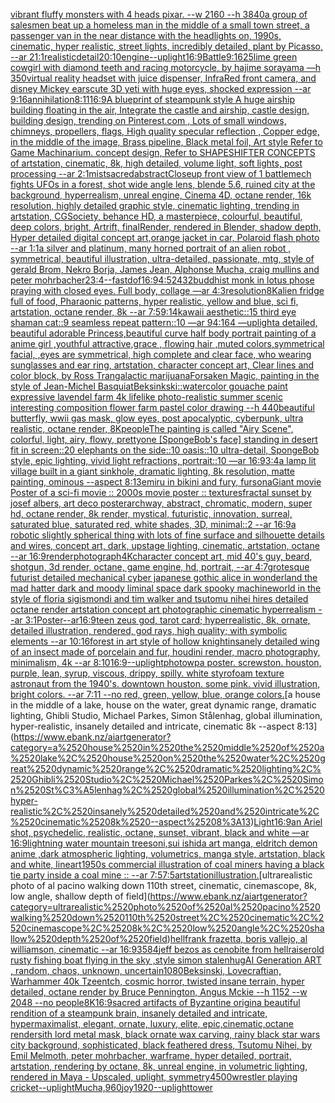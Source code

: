 [vibrant fluffy monsters with 4 heads pixar. --w 2160 --h 3840](https://www.ebank.nz/aiartgenerator?category=vibrant%2520fluffy%2520monsters%2520with%25204%2520heads%2520pixar.%2520--w%25202160%2520--h%25203840)[a group of salesmen beat up a homeless man in the middle of a small town street, a passenger van in the near distance with the headlights on, 1990s, cinematic, hyper realistic, street lights, incredibly detailed, plant by Picasso, --ar 21:1](https://www.ebank.nz/aiartgenerator?category=a%2520group%2520of%2520salesmen%2520beat%2520up%2520a%2520homeless%2520man%2520in%2520the%2520middle%2520of%2520a%2520small%2520town%2520street%2C%2520a%2520passenger%2520van%2520in%2520the%2520near%2520distance%2520with%2520the%2520headlights%2520on%2C%25201990s%2C%2520cinematic%2C%2520hyper%2520realistic%2C%2520street%2520lights%2C%2520incredibly%2520detailed%2C%2520plant%2520by%2520Picasso%2C%2520--ar%252021%3A1)[realistic](https://www.ebank.nz/aiartgenerator?category=realistic)[detail](https://www.ebank.nz/aiartgenerator?category=detail)[20:10](https://www.ebank.nz/aiartgenerator?category=20%3A10)[engine](https://www.ebank.nz/aiartgenerator?category=engine)[--uplight](https://www.ebank.nz/aiartgenerator?category=--uplight)[16:9](https://www.ebank.nz/aiartgenerator?category=16%3A9)[Battle](https://www.ebank.nz/aiartgenerator?category=Battle)[9:16](https://www.ebank.nz/aiartgenerator?category=9%3A16)[25](https://www.ebank.nz/aiartgenerator?category=25)[lime green cowgirl with diamond teeth and racing motorcycle, by hajime sorayama —h 350](https://www.ebank.nz/aiartgenerator?category=lime%2520green%2520cowgirl%2520with%2520diamond%2520teeth%2520and%2520racing%2520motorcycle%2C%2520by%2520hajime%2520sorayama%2520%E2%80%94h%2520350)[virtual reality headset with juice dispenser, InfraRed front camera, and disney Mickey ears](https://www.ebank.nz/aiartgenerator?category=virtual%2520reality%2520headset%2520with%2520juice%2520dispenser%2C%2520InfraRed%2520front%2520camera%2C%2520and%2520disney%2520Mickey%2520ears)[cute 3D yeti with huge eyes, shocked expression --ar 9:16](https://www.ebank.nz/aiartgenerator?category=cute%25203D%2520yeti%2520with%2520huge%2520eyes%2C%2520shocked%2520expression%2520--ar%25209%3A16)[annihilation](https://www.ebank.nz/aiartgenerator?category=annihilation)[8:11](https://www.ebank.nz/aiartgenerator?category=8%3A11)[16:9](https://www.ebank.nz/aiartgenerator?category=16%3A9)[A blueprint of steampunk style A huge airship building floating in the air, Integrate the castle and airship, castle design, building design,  trending on Pinterest.com , Lots of small windows, chimneys, propellers, flags, High quality specular reflection ,  Copper  edge, in the middle of the image, Brass pipeline,  Black metal foil,  Art style Refer to Game Machinarium.  concept design, Refer to SHAPESHIFTER CONCEPTS  of artstation, cinematic,  8k, high detailed,  volume light,  soft lights,  post processing    --ar 2:1](https://www.ebank.nz/aiartgenerator?category=A%2520blueprint%2520of%2520steampunk%2520style%2520A%2520huge%2520airship%2520building%2520floating%2520in%2520the%2520air%2C%2520Integrate%2520the%2520castle%2520and%2520airship%2C%2520castle%2520design%2C%2520building%2520design%2C%2520%2520trending%2520on%2520Pinterest.com%2520%2C%2520Lots%2520of%2520small%2520windows%2C%2520chimneys%2C%2520propellers%2C%2520flags%2C%2520High%2520quality%2520specular%2520reflection%2520%2C%2520%2520Copper%2520%2520edge%2C%2520in%2520the%2520middle%2520of%2520the%2520image%2C%2520Brass%2520pipeline%2C%2520%2520Black%2520metal%2520foil%2C%2520%2520Art%2520style%2520Refer%2520to%2520Game%2520Machinarium.%2520%2520concept%2520design%2C%2520Refer%2520to%2520SHAPESHIFTER%2520CONCEPTS%2520%2520of%2520artstation%2C%2520cinematic%2C%2520%25208k%2C%2520high%2520detailed%2C%2520%2520volume%2520light%2C%2520%2520soft%2520lights%2C%2520%2520post%2520processing%2520%2520%2520%2520--ar%25202%3A1)[mist](https://www.ebank.nz/aiartgenerator?category=mist)[sacred](https://www.ebank.nz/aiartgenerator?category=sacred)[abstract](https://www.ebank.nz/aiartgenerator?category=abstract)[Closeup front view of 1 battlemech fights UFOs in a forest, shot wide angle lens, blende 5.6, ruined city at the background, hyperrealism, unreal engine, Cinema 4D, octane render, 16k resolution, highly detailed graphic style, cinematic lighting, trending in artstation, CGSociety, behance HD, a masterpiece, colourful, beautiful, deep colors, bright, Artrift, finalRender, rendered in Blender, shadow depth, Hyper detailed digital concept art,](https://www.ebank.nz/aiartgenerator?category=Closeup%2520front%2520view%2520of%25201%2520battlemech%2520fights%2520UFOs%2520in%2520a%2520forest%2C%2520shot%2520wide%2520angle%2520lens%2C%2520blende%25205.6%2C%2520ruined%2520city%2520at%2520the%2520background%2C%2520hyperrealism%2C%2520unreal%2520engine%2C%2520Cinema%25204D%2C%2520octane%2520render%2C%252016k%2520resolution%2C%2520highly%2520detailed%2520graphic%2520style%2C%2520cinematic%2520lighting%2C%2520trending%2520in%2520artstation%2C%2520CGSociety%2C%2520behance%2520HD%2C%2520a%2520masterpiece%2C%2520colourful%2C%2520beautiful%2C%2520deep%2520colors%2C%2520bright%2C%2520Artrift%2C%2520finalRender%2C%2520rendered%2520in%2520Blender%2C%2520shadow%2520depth%2C%2520Hyper%2520detailed%2520digital%2520concept%2520art%2C)[orange jacket in car, Polaroid flash photo --ar 1:1](https://www.ebank.nz/aiartgenerator?category=orange%2520jacket%2520in%2520car%2C%2520Polaroid%2520flash%2520photo%2520--ar%25201%3A1)[a  silver and platinum, many horned portrait of an alien robot , symmetrical, beautiful illustration, ultra-detailed, passionate, mtg, style of  gerald Brom, Nekro Borja, James Jean, Alphonse Mucha, craig mullins and peter mohrbacher](https://www.ebank.nz/aiartgenerator?category=a%2520%2520silver%2520and%2520platinum%2C%2520many%2520horned%2520portrait%2520of%2520an%2520alien%2520robot%2520%2C%2520symmetrical%2C%2520beautiful%2520illustration%2C%2520ultra-detailed%2C%2520passionate%2C%2520mtg%2C%2520style%2520of%2520%2520gerald%2520Brom%2C%2520Nekro%2520Borja%2C%2520James%2520Jean%2C%2520Alphonse%2520Mucha%2C%2520craig%2520mullins%2520and%2520peter%2520mohrbacher)[2](https://www.ebank.nz/aiartgenerator?category=2)[3:4](https://www.ebank.nz/aiartgenerator?category=3%3A4)[--fast](https://www.ebank.nz/aiartgenerator?category=--fast)[dof](https://www.ebank.nz/aiartgenerator?category=dof)[16:9](https://www.ebank.nz/aiartgenerator?category=16%3A9)[4:5](https://www.ebank.nz/aiartgenerator?category=4%3A5)[2432](https://www.ebank.nz/aiartgenerator?category=2432)[buddhist monk in lotus phose praying with closed eyes. Full body, collage —ar 4:3](https://www.ebank.nz/aiartgenerator?category=buddhist%2520monk%2520in%2520lotus%2520phose%2520praying%2520with%2520closed%2520eyes.%2520Full%2520body%2C%2520collage%2520%E2%80%94ar%25204%3A3)[resolution](https://www.ebank.nz/aiartgenerator?category=resolution)[8K](https://www.ebank.nz/aiartgenerator?category=8K)[alien fridge full of food, Pharaonic patterns, hyper realistic, yellow and blue, sci fi, artstation, octane render, 8k --ar 7:5](https://www.ebank.nz/aiartgenerator?category=alien%2520fridge%2520full%2520of%2520food%2C%2520Pharaonic%2520patterns%2C%2520hyper%2520realistic%2C%2520yellow%2520and%2520blue%2C%2520sci%2520fi%2C%2520artstation%2C%2520octane%2520render%2C%25208k%2520--ar%25207%3A5)[9:14](https://www.ebank.nz/aiartgenerator?category=9%3A14)[kawaii aesthetic::15 third eye shaman cat::9 seamless repeat pattern::10  —ar 94:164 —uplight](https://www.ebank.nz/aiartgenerator?category=kawaii%2520aesthetic%3A%3A15%2520third%2520eye%2520shaman%2520cat%3A%3A9%2520seamless%2520repeat%2520pattern%3A%3A10%2520%2520%E2%80%94ar%252094%3A164%2520%E2%80%94uplight)[a detailed, beautiful adorable Princess,beautiful curve half body portrait painting of a anime girl ,youthful attractive,grace , flowing hair ,muted colors,symmetrical facial, ,eyes are symmetrical, high complete and clear face, who wearing sunglasses and ear ring, artstation, character concept art, Clear lines and color block, by Ross Tran](https://www.ebank.nz/aiartgenerator?category=a%2520detailed%2C%2520beautiful%2520adorable%2520Princess%2Cbeautiful%2520curve%2520half%2520body%2520portrait%2520painting%2520of%2520a%2520anime%2520girl%2520%2Cyouthful%2520attractive%2Cgrace%2520%2C%2520flowing%2520hair%2520%2Cmuted%2520colors%2Csymmetrical%2520facial%2C%2520%2Ceyes%2520are%2520symmetrical%2C%2520high%2520complete%2520and%2520clear%2520face%2C%2520who%2520wearing%2520sunglasses%2520and%2520ear%2520ring%2C%2520artstation%2C%2520character%2520concept%2520art%2C%2520Clear%2520lines%2520and%2520color%2520block%2C%2520by%2520Ross%2520Tran)[galactic marijuana](https://www.ebank.nz/aiartgenerator?category=galactic%2520marijuana)[Forsaken Magic, painting in the style of Jean-Michel Basquiat](https://www.ebank.nz/aiartgenerator?category=Forsaken%2520Magic%2C%2520painting%2520in%2520the%2520style%2520of%2520Jean-Michel%2520Basquiat)[Beksinkski](https://www.ebank.nz/aiartgenerator?category=Beksinkski)[::](https://www.ebank.nz/aiartgenerator?category=%3A%3A)[watercolor gouache paint expressive lavendel farm 4k lifelike photo-realistic summer scenic interesting composition flower farm pastel color drawing --h 440](https://www.ebank.nz/aiartgenerator?category=watercolor%2520gouache%2520paint%2520expressive%2520lavendel%2520farm%25204k%2520lifelike%2520photo-realistic%2520summer%2520scenic%2520interesting%2520composition%2520flower%2520farm%2520pastel%2520color%2520drawing%2520--h%2520440)[beautiful butterfly, wwii gas mask, glow eyes, post apocalyptic, cyberpunk, ultra realistic, octane render, 8K](https://www.ebank.nz/aiartgenerator?category=beautiful%2520butterfly%2C%2520wwii%2520gas%2520mask%2C%2520glow%2520eyes%2C%2520post%2520apocalyptic%2C%2520cyberpunk%2C%2520ultra%2520realistic%2C%2520octane%2520render%2C%25208K)[people](https://www.ebank.nz/aiartgenerator?category=people)[The painting is called "Airy Scene", colorful, light, airy, flowy, pretty](https://www.ebank.nz/aiartgenerator?category=The%2520painting%2520is%2520called%2520%22Airy%2520Scene%22%2C%2520colorful%2C%2520light%2C%2520airy%2C%2520flowy%2C%2520pretty)[one [SpongeBob's face] standing in desert fit in screen::20 elephants on the side::10 oasis::10 ultra-detail, SpongeBob style, epic lighting, vivid light refractions, portrait::10 —ar 16:9](https://www.ebank.nz/aiartgenerator?category=one%2520%5BSpongeBob%27s%2520face%5D%2520standing%2520in%2520desert%2520fit%2520in%2520screen%3A%3A20%2520elephants%2520on%2520the%2520side%3A%3A10%2520oasis%3A%3A10%2520ultra-detail%2C%2520SpongeBob%2520style%2C%2520epic%2520lighting%2C%2520vivid%2520light%2520refractions%2C%2520portrait%3A%3A10%2520%E2%80%94ar%252016%3A9)[3:4](https://www.ebank.nz/aiartgenerator?category=3%3A4)[a lamp lit village built in a giant sinkhole, dramatic lighting, 8k resolution, matte painting, ominous --aspect 8:13](https://www.ebank.nz/aiartgenerator?category=a%2520lamp%2520lit%2520village%2520built%2520in%2520a%2520giant%2520sinkhole%2C%2520dramatic%2520lighting%2C%25208k%2520resolution%2C%2520matte%2520painting%2C%2520ominous%2520--aspect%25208%3A13)[emiru in bikini and fury, fursona](https://www.ebank.nz/aiartgenerator?category=emiru%2520in%2520bikini%2520and%2520fury%2C%2520fursona)[Giant movie Poster of a sci-fi movie :: 2000s movie poster :: textures](https://www.ebank.nz/aiartgenerator?category=Giant%2520movie%2520Poster%2520of%2520a%2520sci-fi%2520movie%2520%3A%3A%25202000s%2520movie%2520poster%2520%3A%3A%2520textures)[fractal sunset by josef albers, art deco poster](https://www.ebank.nz/aiartgenerator?category=fractal%2520sunset%2520by%2520josef%2520albers%2C%2520art%2520deco%2520poster)[archway, abstract, chromatic, modern, super hd, octane render, 8k render, mystical, futuristic, innovation, surreal, saturated blue, saturated red, white shades, 3D, minimal::2 --ar 16:9](https://www.ebank.nz/aiartgenerator?category=archway%2C%2520abstract%2C%2520chromatic%2C%2520modern%2C%2520super%2520hd%2C%2520octane%2520render%2C%25208k%2520render%2C%2520mystical%2C%2520futuristic%2C%2520innovation%2C%2520surreal%2C%2520saturated%2520blue%2C%2520saturated%2520red%2C%2520white%2520shades%2C%25203D%2C%2520minimal%3A%3A2%2520--ar%252016%3A9)[a robotic slightly spherical thing with lots of fine surface and silhouette details and wires, concept art, dark, upstage lighting, cinematic, artstation, octane --ar 16:9](https://www.ebank.nz/aiartgenerator?category=a%2520robotic%2520slightly%2520spherical%2520thing%2520with%2520lots%2520of%2520fine%2520surface%2520and%2520silhouette%2520details%2520and%2520wires%2C%2520concept%2520art%2C%2520dark%2C%2520upstage%2520lighting%2C%2520cinematic%2C%2520artstation%2C%2520octane%2520--ar%252016%3A9)[render](https://www.ebank.nz/aiartgenerator?category=render)[photograph](https://www.ebank.nz/aiartgenerator?category=photograph)[4K](https://www.ebank.nz/aiartgenerator?category=4K)[character concept art, mid 40's guy, beard, shotgun, 3d render, octane, game engine, hd, portrait, --ar 4:7](https://www.ebank.nz/aiartgenerator?category=character%2520concept%2520art%2C%2520mid%252040%27s%2520guy%2C%2520beard%2C%2520shotgun%2C%25203d%2520render%2C%2520octane%2C%2520game%2520engine%2C%2520hd%2C%2520portrait%2C%2520--ar%25204%3A7)[grotesque futurist detailed mechanical cyber japanese gothic alice in wonderland the mad hatter dark and moody liminal space dark spooky machineworld in the style of floria sigismondi and tim walker and tsutomu nihei hires detailed octane render artstation concept art photographic cinematic hyperrealism --ar 3:1](https://www.ebank.nz/aiartgenerator?category=grotesque%2520futurist%2520detailed%2520mechanical%2520cyber%2520japanese%2520gothic%2520alice%2520in%2520wonderland%2520the%2520mad%2520hatter%2520dark%2520and%2520moody%2520liminal%2520space%2520dark%2520spooky%2520machineworld%2520in%2520the%2520style%2520of%2520floria%2520sigismondi%2520and%2520tim%2520walker%2520and%2520tsutomu%2520nihei%2520hires%2520detailed%2520octane%2520render%2520artstation%2520concept%2520art%2520photographic%2520cinematic%2520hyperrealism%2520--ar%25203%3A1)[Poster--ar16:9](https://www.ebank.nz/aiartgenerator?category=Poster--ar16%3A9)[teen zeus god, tarot card; hyperrealistic, 8k, ornate, detailed illustration, rendered, god rays, high quality; with symbolic elements --ar 10:16](https://www.ebank.nz/aiartgenerator?category=teen%2520zeus%2520god%2C%2520tarot%2520card%3B%2520hyperrealistic%2C%25208k%2C%2520ornate%2C%2520detailed%2520illustration%2C%2520rendered%2C%2520god%2520rays%2C%2520high%2520quality%3B%2520with%2520symbolic%2520elements%2520--ar%252010%3A16)[forest in art style of hollow knight](https://www.ebank.nz/aiartgenerator?category=forest%2520in%2520art%2520style%2520of%2520hollow%2520knight)[insanely detailed wing of an insect  made of porcelain and fur, houdini render, macro photography,  minimalism, 4k --ar 8:10](https://www.ebank.nz/aiartgenerator?category=insanely%2520detailed%2520wing%2520of%2520an%2520insect%2520%2520made%2520of%2520porcelain%2520and%2520fur%2C%2520houdini%2520render%2C%2520macro%2520photography%2C%2520%2520minimalism%2C%25204k%2520--ar%25208%3A10)[16:9](https://www.ebank.nz/aiartgenerator?category=16%3A9)[--uplight](https://www.ebank.nz/aiartgenerator?category=--uplight)[photo](https://www.ebank.nz/aiartgenerator?category=photo)[wpa poster. screwston. houston, purple, lean, syrup, viscous, drippy, spilly. white styrofoam texture astronaut from the 1940's. downtown houston. some pink.  vivid illustration, bright colors. --ar 7:11 --no red, green, yellow, blue, orange colors.](https://www.ebank.nz/aiartgenerator?category=wpa%2520poster.%2520screwston.%2520houston%2C%2520purple%2C%2520lean%2C%2520syrup%2C%2520viscous%2C%2520drippy%2C%2520spilly.%2520white%2520styrofoam%2520texture%2520astronaut%2520from%2520the%25201940%27s.%2520downtown%2520houston.%2520some%2520pink.%2520%2520vivid%2520illustration%2C%2520bright%2520colors.%2520--ar%25207%3A11%2520--no%2520red%2C%2520green%2C%2520yellow%2C%2520blue%2C%2520orange%2520colors.)[a house in the middle of a lake, house on the water, great dynamic range, dramatic lighting, Ghibli Studio, Michael Parkes, Simon Stålenhag, global illumination, hyper-realistic, insanely detailed and intricate, cinematic 8k --aspect 8:13](https://www.ebank.nz/aiartgenerator?category=a%2520house%2520in%2520the%2520middle%2520of%2520a%2520lake%2C%2520house%2520on%2520the%2520water%2C%2520great%2520dynamic%2520range%2C%2520dramatic%2520lighting%2C%2520Ghibli%2520Studio%2C%2520Michael%2520Parkes%2C%2520Simon%2520St%C3%A5lenhag%2C%2520global%2520illumination%2C%2520hyper-realistic%2C%2520insanely%2520detailed%2520and%2520intricate%2C%2520cinematic%25208k%2520--aspect%25208%3A13)[Light](https://www.ebank.nz/aiartgenerator?category=Light)[16:9](https://www.ebank.nz/aiartgenerator?category=16%3A9)[an Ariel shot, psychedelic, realistic, octane, sunset, vibrant, black and white —ar 16:9](https://www.ebank.nz/aiartgenerator?category=an%2520Ariel%2520shot%2C%2520psychedelic%2C%2520realistic%2C%2520octane%2C%2520sunset%2C%2520vibrant%2C%2520black%2520and%2520white%2520%E2%80%94ar%252016%3A9)[lightning water mountain trees](https://www.ebank.nz/aiartgenerator?category=lightning%2520water%2520mountain%2520trees)[oni,sui ishida art manga, eldritch demon anime ,dark atmospheric lighting, volumetrics, manga style, artstation, black and white, lineart](https://www.ebank.nz/aiartgenerator?category=oni%2Csui%2520ishida%2520art%2520manga%2C%2520eldritch%2520demon%2520anime%2520%2Cdark%2520atmospheric%2520lighting%2C%2520volumetrics%2C%2520manga%2520style%2C%2520artstation%2C%2520black%2520and%2520white%2C%2520lineart)[1950s commercial illustration of coal miners having a black tie party inside a coal mine :: --ar 7:5](https://www.ebank.nz/aiartgenerator?category=1950s%2520commercial%2520illustration%2520of%2520coal%2520miners%2520having%2520a%2520black%2520tie%2520party%2520inside%2520a%2520coal%2520mine%2520%3A%3A%2520--ar%25207%3A5)[7:5](https://www.ebank.nz/aiartgenerator?category=7%3A5)[artstation](https://www.ebank.nz/aiartgenerator?category=artstation)[illustration.](https://www.ebank.nz/aiartgenerator?category=illustration.)[ultrarealistic photo of al pacino walking down 110th street, cinematic, cinemascope, 8k, low angle, shallow depth of field](https://www.ebank.nz/aiartgenerator?category=ultrarealistic%2520photo%2520of%2520al%2520pacino%2520walking%2520down%2520110th%2520street%2C%2520cinematic%2C%2520cinemascope%2C%25208k%2C%2520low%2520angle%2C%2520shallow%2520depth%2520of%2520field)[hell](https://www.ebank.nz/aiartgenerator?category=hell)[frank frazetta, boris vallejo, al williamson, cinematic --ar 16:9](https://www.ebank.nz/aiartgenerator?category=frank%2520frazetta%2C%2520boris%2520vallejo%2C%2520al%2520williamson%2C%2520cinematic%2520--ar%252016%3A9)[3584](https://www.ebank.nz/aiartgenerator?category=3584)[jeff bezos as cenobite from hellraiser](https://www.ebank.nz/aiartgenerator?category=jeff%2520bezos%2520as%2520cenobite%2520from%2520hellraiser)[old rusty fishing boat flying in the sky ,style simon stalenhug](https://www.ebank.nz/aiartgenerator?category=old%2520rusty%2520fishing%2520boat%2520flying%2520in%2520the%2520sky%2520%2Cstyle%2520simon%2520stalenhug)[AI Generation ART , random, chaos, unknown, uncertain](https://www.ebank.nz/aiartgenerator?category=AI%2520Generation%2520ART%2520%2C%2520random%2C%2520chaos%2C%2520unknown%2C%2520uncertain)[1080](https://www.ebank.nz/aiartgenerator?category=1080)[Beksinski, Lovecraftian, Warhammer 40k Tzeentch, cosmic horror, twisted insane terrain, hyper detailed, octane render by Bruce Pennington, Angus Mckie --h 1152 --w 2048 --no people](https://www.ebank.nz/aiartgenerator?category=Beksinski%2C%2520Lovecraftian%2C%2520Warhammer%252040k%2520Tzeentch%2C%2520cosmic%2520horror%2C%2520twisted%2520insane%2520terrain%2C%2520hyper%2520detailed%2C%2520octane%2520render%2520by%2520Bruce%2520Pennington%2C%2520Angus%2520Mckie%2520--h%25201152%2520--w%25202048%2520--no%2520people)[8K](https://www.ebank.nz/aiartgenerator?category=8K)[16:9](https://www.ebank.nz/aiartgenerator?category=16%3A9)[sacred artifacts of Byzantine origin](https://www.ebank.nz/aiartgenerator?category=sacred%2520artifacts%2520of%2520Byzantine%2520origin)[a beautiful rendition of a steampunk brain, insanely detailed and intricate, hypermaximalist, elegant, ornate, luxury, elite, epic,cinematic,octane render](https://www.ebank.nz/aiartgenerator?category=a%2520beautiful%2520rendition%2520of%2520a%2520steampunk%2520brain%2C%2520insanely%2520detailed%2520and%2520intricate%2C%2520hypermaximalist%2C%2520elegant%2C%2520ornate%2C%2520luxury%2C%2520elite%2C%2520epic%2Ccinematic%2Coctane%2520render)[sith lord metal mask, black ornate wax carving, rainy black star wars city background, sophisticated, black feathered dress, Tsutomu Nihei, by Emil Melmoth, peter mohrbacher, warframe, hyper detailed, portrait, artstation, rendering by octane, 8k, unreal engine, in volumetric lighting, rendered in Maya - Upscaled, uplight, symmetry](https://www.ebank.nz/aiartgenerator?category=sith%2520lord%2520metal%2520mask%2C%2520black%2520ornate%2520wax%2520carving%2C%2520rainy%2520black%2520star%2520wars%2520city%2520background%2C%2520sophisticated%2C%2520black%2520feathered%2520dress%2C%2520Tsutomu%2520Nihei%2C%2520by%2520Emil%2520Melmoth%2C%2520peter%2520mohrbacher%2C%2520warframe%2C%2520hyper%2520detailed%2C%2520portrait%2C%2520artstation%2C%2520rendering%2520by%2520octane%2C%25208k%2C%2520unreal%2520engine%2C%2520in%2520volumetric%2520lighting%2C%2520rendered%2520in%2520Maya%2520-%2520Upscaled%2C%2520uplight%2C%2520symmetry)[4500](https://www.ebank.nz/aiartgenerator?category=4500)[wrestler playing cricket](https://www.ebank.nz/aiartgenerator?category=wrestler%2520playing%2520cricket)[--uplight](https://www.ebank.nz/aiartgenerator?category=--uplight)[Mucha,](https://www.ebank.nz/aiartgenerator?category=Mucha%2C)[960](https://www.ebank.nz/aiartgenerator?category=960)[joy](https://www.ebank.nz/aiartgenerator?category=joy)[1920](https://www.ebank.nz/aiartgenerator?category=1920)[--uplight](https://www.ebank.nz/aiartgenerator?category=--uplight)[tower](https://www.ebank.nz/aiartgenerator?category=tower)
